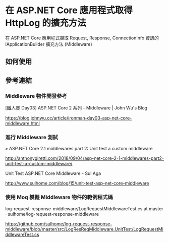 # 在 ASP.NET Core 應用程式取得 HttpLog 的擴充方法

在 ASP.NET Core 應用程式擷取 Request, Response, ConnectionInfo 資訊的 IApplicationBuilder 擴充方法 (Middleware)

## 如何使用



## 參考連結

### Middleware 物件開發參考
[鐵人賽 Day03] ASP.NET Core 2 系列 - Middleware | John Wu's Blog

https://blog.johnwu.cc/article/ironman-day03-asp-net-core-middleware.html

### 進行 Middleware 測試

» ASP.NET Core 2.1 middlewares part 2: Unit test a custom middleware

http://anthonygiretti.com/2018/09/04/asp-net-core-2-1-middlewares-part2-unit-test-a-custom-middleware/

Unit Test ASP.NET Core Middleware - Sul Aga

http://www.sulhome.com/blog/15/unit-test-asp-net-core-middleware

### 使用 Moq 模擬 Middleware 物件的範例程式碼
log-request-response-middleware/LogRequestMiddlewareTest.cs at master · sulhome/log-request-response-middleware

https://github.com/sulhome/log-request-response-middleware/blob/master/src/LogResReqMiddleware.UnitTest/LogRequestMiddlewareTest.cs
